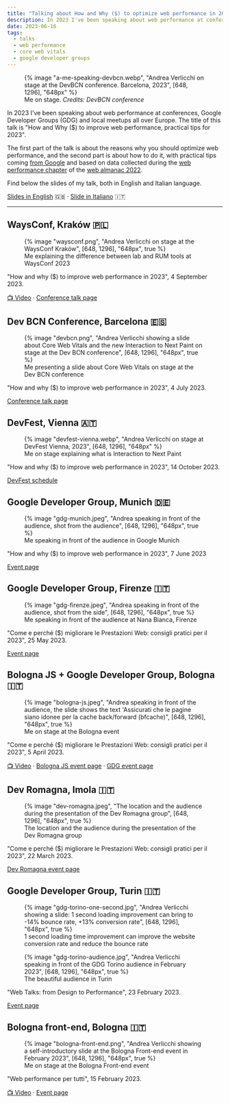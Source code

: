 ```yaml
---
title: "Talking about How and Why ($) to optimize web performance in 2023"
description: In 2023 I've been speaking about web performance at conferences, Google Developer Groups (GDG) and local meetups all over Europe. The title of this talk is "How and Why ($) to improve web performance, practical tips for 2023".
date: 2023-06-16
tags:
  - talks
  - web performance
  - core web vitals
  - google developer groups
---
```


<figure>
	{% image "a-me-speaking-devbcn.webp", "Andrea Verlicchi on stage at the DevBCN conference. Barcelona, 2023", [648, 1296], "648px" %}
  <figcaption>Me on stage. <em>Credits: DevBCN conference</em></figcaption>
</figure>

In 2023 I've been speaking about web performance at conferences, Google Developer Groups (GDG) and local meetups all over Europe. The title of this talk is "How and Why ($) to improve web performance, practical tips for 2023".

The first part of the talk is about the reasons why you should optimize web performance, and the second part is about how to do it, with practical tips coming [from Google](https://web.dev/top-cwv-2023/) and based on data collected during the [web performance chapter](https://almanac.httparchive.org/en/2022/performance) of the [web almanac 2022](https://almanac.httparchive.org/en/2022/).

Find below the slides of my talk, both in English and Italian language.

[Slides in English](/pdf/how-why-improve-web-performance-practical-tips-2023.pdf) 🇬🇧 &middot; [Slide in Italiano](/pdf/come-perche-migliorare-prestazioni-web-consigli-pratici-2023.pdf) 🇮🇹

---

## WaysConf, Kraków 🇵🇱

<figure>
	{% image "waysconf.png", "Andrea Verlicchi on stage at the WaysConf Kraków", [648, 1296], "648px", true %}
	<figcaption>Me explaining the difference between lab and RUM tools at WaysConf 2023</figcaption>
</figure>

"How and why ($) to improve web performance in 2023", <time datetime="2023-09-04">4 September 2023</time>.

[📺 Video](https://www.youtube.com/watch?v=ofRvkAJXGGw) &middot; [Conference talk page](https://www.waysconf.com/lecture/how-and-why-to-improve-web-performance-in-2023)

## Dev BCN Conference, Barcelona 🇪🇸

<figure>
	{% image "devbcn.png", "Andrea Verlicchi showing a slide about Core Web Vitals and the new Interaction to Next Paint on stage at the Dev BCN conference", [648, 1296], "648px", true %}
	<figcaption>Me presenting a slide about Core Web Vitals on stage at the Dev BCN conference</figcaption>
</figure>

"How and why ($) to improve web performance in 2023", <time datetime="2023-07-04">4 July 2023</time>.

[Conference talk page](https://www.devbcn.com/talk/457013)

## DevFest, Vienna 🇦🇹

<figure>
	{% image "devfest-vienna.webp", "Andrea Verlicchi on stage at DevFest Vienna, 2023", [648, 1296], "648px" %}
  <figcaption>Me on stage explaining what is Interaction to Next Paint</figcaption>
</figure>

"How and why ($) to improve web performance in 2023", <time datetime="2023-10-14">14 October 2023</time>.

[DevFest schedule](https://devfest.at/schedule/)

## Google Developer Group, Munich 🇩🇪

<figure>
	{% image "gdg-munich.jpeg", "Andrea speaking in front of the audience, shot from the audience", [648, 1296], "648px", true %}
	<figcaption>Me speaking in front of the audience in Google Munich</figcaption>
</figure>

"How and why ($) to improve web performance in 2023", <time datetime="2023-06-07">7 June 2023</time>

[Event page](https://gdg.community.dev/events/details/google-gdg-munich-presents-web-performance-meetup/)

## Google Developer Group, Firenze 🇮🇹

<figure>
	{% image "gdg-firenze.jpeg", "Andrea speaking in front of the audience, shot from the side", [648, 1296], "648px", true %}
	<figcaption>Me speaking in front of the audience at Nana Bianca, Firenze</figcaption>
</figure>

"Come e perché ($) migliorare le Prestazioni Web: consigli pratici per il 2023", <time datetime="2023-05-25">25 May 2023</time>.

[Event page](https://gdg.community.dev/events/details/google-gdg-firenze-presents-come-e-perche-migliorare-le-prestazioni-web/)

## Bologna JS + Google Developer Group, Bologna 🇮🇹

<figure>
	{% image "bologna-js.jpeg", "Andrea speaking in front of the audience, the slide shows the text 'Assicurati che le pagine siano idonee per la cache back/forward (bfcache)", [648, 1296], "648px", true %}
	<figcaption>Me on stage at the Bologna event</figcaption>
</figure>

"Come e perché ($) migliorare le Prestazioni Web: consigli pratici per il 2023", <time datetime="2023-04-05">5 April 2023</time>.

[📺 Video](https://www.youtube.com/watch?v=_UuExM3NhaA) &middot; [Bologna JS event page](https://www.meetup.com/it-IT/bologna-js-meetup/events/292424299/) &middot; [GDG event page](https://gdg.community.dev/events/details/google-gdg-bologna-presents-come-e-perche-migliorare-le-prestazioni-web-consigli-pratici-per-il-2023/)

## Dev Romagna, Imola 🇮🇹

<figure>
	{% image "dev-romagna.jpeg", "The location and the audience during the presentation of the Dev Romagna group", [648, 1296], "648px", true %}
	<figcaption>The location and the audience during the presentation of the Dev Romagna group</figcaption>
</figure>

"Come e perché ($) migliorare le Prestazioni Web: consigli pratici per il 2023", <time datetime="2023-03-22">22 March 2023</time>.

[Dev Romagna event page](https://www.meetup.com/it-IT/devromagna/events/291862771)

## Google Developer Group, Turin 🇮🇹

<figure>
	{% image "gdg-torino-one-second.jpg", "Andrea Verlicchi showing a slide: 1 second loading improvement can bring to -14% bounce rate, +13% conversion rate", [648, 1296], "648px", true %}
	<figcaption>1 second loading time improvement can improve the website conversion rate and reduce the bounce rate</figcaption>
</figure>

<figure>
	{% image "gdg-torino-audience.jpg", "Andrea Verlicchi speaking in front of the GDG Torino audience in February 2023", [648, 1296], "648px", true %}
	<figcaption>The beautiful audience in Turin</figcaption>
</figure>

"Web Talks: from Design to Performance", <time datetime="2023-02-23">23 February 2023</time>.

[Event page](https://gdg.community.dev/events/details/google-gdg-torino-presents-web-talks-from-design-to-performance/)

## Bologna front-end, Bologna 🇮🇹

<figure>
	{% image "bologna-front-end.png", "Andrea Verlicchi showing a self-introductory slide at the Bologna Front-end event in February 2023", [648, 1296], "648px", true %}
	<figcaption>Me on stage at the Bologna Front-end event</figcaption>
</figure>

"Web performance per tutti", <time datetime="2023-02-15">15 February 2023</time>.

[📺 Video](https://www.youtube.com/watch?v=eBBGYyKd7lg) &middot; [Event page](https://www.meetup.com/it-IT/bologna-front-end/events/291336433/) 
